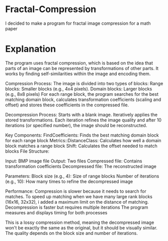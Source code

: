 # Fractal-Compression
I decided to make a program for fractal image compression for a math paper

# Explanation
The program uses fractal compression, which is based on the idea that parts of an image can be represented by transformations of other parts. It works by finding self-similarities within the image and encoding them.

Compression Process:
The image is divided into two types of blocks:
Range blocks: Smaller blocks (e.g., 4x4 pixels).
Domain blocks: Larger blocks (e.g., 8x8 pixels)
For each range block, the program searches for the best matching domain block, calculates transformation coefficients (scaling and offset) and stores these coefficients in the compressed file.

Decompression Process:
Starts with a blank image. Iteratively applies the stored transformations.
Each iteration refines the image quality and after 10 iterations (or specified number), the image should be reconstructed.

Key Components:
FindCoefficients: Finds the best matching domain block for each range block
Metrics::DistanceClass: Calculates how well a domain block matches a range block
Shift: Calculates the offset needed to match blocks
File Structure:

Input: BMP image file
Output: Two files
Compressed file: Contains transformation coefficients
Decompressed file: The reconstructed image

Parameters:
Block size (e.g., 4): Size of range blocks
Number of iterations (e.g., 10): How many times to refine the decompressed image

Performance:
Compression is slower because it needs to search for matches. To speed up matching when we have many large rank blocks (16x16, 32x32), i added a maximum limit on the distance of matching.
Decompression is faster but requires multiple iterations
The program measures and displays timing for both processes

This is a lossy compression method, meaning the decompressed image won't be exactly the same as the original, but it should be visually similar. The quality depends on the block size and number of iterations.
